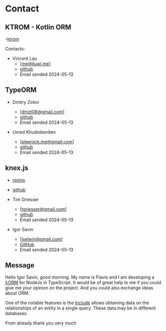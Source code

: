 # Contact

## KTROM - Kotlin ORM

 -[ktrom](https://github.com/kotlin-orm/ktorm)

Contacts:

- Vincent Lau
	- [me@liuwj.me]
	- [github](https://github.com/vincentlauvlwj)
	- Email sended 2024-05-13

## TypeORM

- Dmitry Zotov
	- [dmzt08@gmail.com]
	- [github](https://github.com/AlexMesser)
	- Email sended 2024-05-13

- Umed Khudoiberdiev
	- [pleerock.me@gmail.com]
	- [github](https://github.com/pleerock)
	- Email sended 2024-05-13

## knex.js

- [npmjs](https://www.npmjs.com/package/knex)
- [github](https://github.com/knex/knex)

- Tim Griesser
	- [tgriesser@gmail.com]
	- [github](https://github.com/tgriesser)
	- Email sended 2024-05-13

- Igor Savin
	- [iselwin@gmail.com]
	- [GitHub](https://github.com/kibertoad)
	- Email sended 2024-05-13

## Message

Hello Igor Savin, good morning.
My name is Flavio and I am developing a [λORM](https://www.npmjs.com/package/lambdaorm) for NodeJs in TypeScript.
It would be of great help to me if you could give me your opinion on the project. And you could also exchange ideas about ORM.

One of the notable features is the [Include](https://github.com/lambda-orm/lambdaorm/wiki/Include) allows obtaining data on the relationships of an entity in a single query. These data may be in different databases.

From already thank you very much
